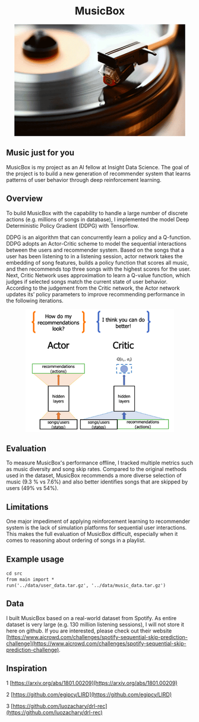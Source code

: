 <h1 align="center"> MusicBox </h1>
<p align="center">
  <img width="460" height="300" src=other/music.gif>
</p>


## Music just for you

MusicBox is my project as an AI fellow at Insight Data Science. The goal of the project is to build a new generation of recommender system that learns patterns of user behavior through deep reinforcement learning.

## Overview

To build MusicBox with the capability to handle a large number of discrete actions (e.g. millions of songs in database), I implemented the model Deep Deterministic Policy Gradient (DDPG) with Tensorflow.

DDPG is an algorithm that can concurrently learn a policy and a Q-function. DDPG adopts an Actor-Critic scheme to model the sequential interactions between the users and recommender system. Based on the songs that a user has been listening to in a listening session, actor network takes the embedding of song features, builds a policy function that scores all music, and then recommends top three songs with the highest scores for the user. Next, Critic Network uses approximation to learn a Q-value function, which judges if selected songs match the current state of user behavior. According to the judgement from the Critic network, the Actor network updates its’ policy parameters to improve recommending performance in the following iterations.

<p align="center">
  <img width="400" height="330" src=other/ddpg.png>
</p>

## Evaluation

To measure MusicBox's performance offline, I tracked multiple metrics such as music diversity and song skip rates. Compared to the original methods used in the dataset, MusicBox recommends a more diverse selection of music (9.3 % vs 7.6%) and also better identifies songs that are skipped by users (49% vs 54%).

## Limitations

One major impediment of applying reinforcement learning to recommender system is the lack of simulation platforms for sequential user interactions. This makes the full evaluation of MusicBox difficult, especially when it comes to reasoning about ordering of songs in a playlist.

## Example usage

```
cd src
from main import *
run('../data/user_data.tar.gz', '../data/music_data.tar.gz')
```

## Data

I built MusicBox based on a real-world dataset from Spotify. As entire dataset is very large (e.g. 130 million listening sessions), I will not store it here on github. If you are interested, please check out their website [https://www.aicrowd.com/challenges/spotify-sequential-skip-prediction-challenge](https://www.aicrowd.com/challenges/spotify-sequential-skip-prediction-challenge).

## Inspiration

1 [https://arxiv.org/abs/1801.00209](https://arxiv.org/abs/1801.00209)

2 [https://github.com/egipcy/LIRD](https://github.com/egipcy/LIRD)

3 [https://github.com/luozachary/drl-rec](https://github.com/luozachary/drl-rec)
